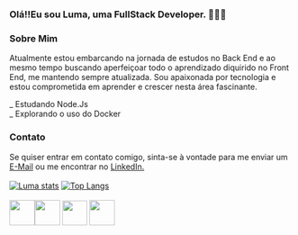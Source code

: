 ### Olá!!Eu sou Luma, uma FullStack  Developer. 👩🏻‍💻

### Sobre Mim
Atualmente estou embarcando na jornada de estudos no Back End e ao mesmo tempo buscando aperfeiçoar todo o aprendizado diquirido no Front End, me mantendo sempre atualizada. Sou apaixonada por tecnologia e estou comprometida em aprender e crescer nesta área fascinante. 

_ Estudando Node.Js
<br>
_ Explorando o uso do Docker

### Contato
Se quiser entrar em contato comigo, sinta-se à vontade para me enviar um <a href= "https://mail.google.com/mail/u/1/">E-Mail</a> ou me encontrar no <a href="www.linkedin.com/in/luma-xavier12">LinkedIn.</a>
<br>
<br>
[![Luma stats](https://github-readme-stats.vercel.app/api?username=LumaXavier12&show_icons=true&theme=dark)](https://github.com/anuraghazra/github-readme-stats)
[![Top Langs](https://github-readme-stats.vercel.app/api/top-langs/?username=LumaXavier12&show_icons=true&theme=dark)](https://github.com/anuraghazra/github-readme-stats)
<br>
<br>
<img src="https://cdn.jsdelivr.net/gh/devicons/devicon@latest/icons/html5/html5-plain.svg" height="45px"/><img src="https://cdn.jsdelivr.net/gh/devicons/devicon@latest/icons/css3/css3-original.svg" height="45px"/>  <img src="https://cdn.jsdelivr.net/gh/devicons/devicon@latest/icons/javascript/javascript-original.svg" height="44px" gap="20px"/> <img src="https://cdn.jsdelivr.net/gh/devicons/devicon@latest/icons/nodejs/nodejs-line.svg" height="45px"/>                     
